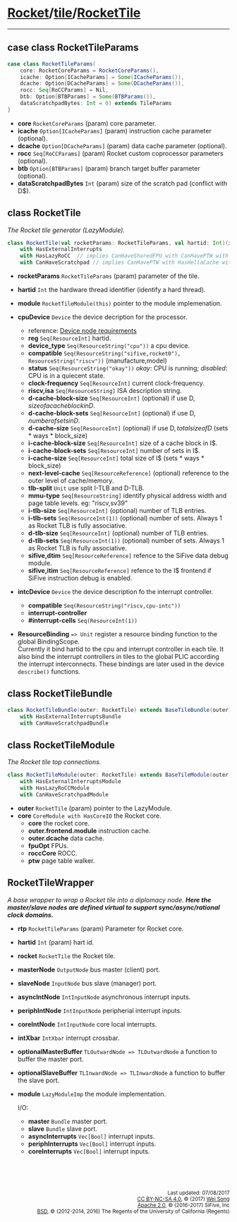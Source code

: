 [Rocket](../Readme.md)/[tile](../tile.md)/[RocketTile](https://github.com/freechipsproject/rocket-chip/blob/master/src/main/scala/tile/RocketTile.scala)
========================


**********************

## case class RocketTileParams

~~~scala
case class RocketTileParams(
    core: RocketCoreParams = RocketCoreParams(),
    icache: Option[ICacheParams] = Some(ICacheParams()),
    dcache: Option[DCacheParams] = Some(DCacheParams()),
    rocc: Seq[RoCCParams] = Nil,
    btb: Option[BTBParams] = Some(BTBParams()),
    dataScratchpadBytes: Int = 0) extends TileParams
}
~~~

+ **core** `RocketCoreParams` (param) core parameter.
+ **icache** `Option[ICacheParams]` (param) instruction cache parameter (optional).
+ **dcache** `Option[DCacheParams]` (param) data cache parameter (optional).
+ **rocc** `Seq[RoCCParams]` (param) Rocket custom coprocessor parameters (optional).
+ **btb** `Option[BTBParams]` (param) branch target buffer parameter (optional).
+ **dataScratchpadBytes** `Int` (param) size of the scratch pad (conflict with D$).

## class RocketTile
*The Rocket tile generator (LazyModule).*

~~~scala
class RocketTile(val rocketParams: RocketTileParams, val hartid: Int)(implicit p: Parameters) extends BaseTile(rocketParams)(p)
    with HasExternalInterrupts
    with HasLazyRoCC  // implies CanHaveSharedFPU with CanHavePTW with HasHellaCache
    with CanHaveScratchpad // implies CanHavePTW with HasHellaCache with HasICacheFrontend
~~~

+ **rocketParams** `RocketTileParams` (param) parameter of the tile.
+ **hartid** `Int` the hardware thread identifier (identify a hard thread).
+ **module** `RocketTileModule(this)` pointer to the module implemenation.
+ **cpuDevice** `Device` the device decription for the processor.
  - reference: [Device node requirements](https://github.com/devicetree-org/devicetree-specification/blob/master/source/devicenodes.rst)
  - **reg** `Seq[ResourceInt]` hartid.
  - **device\_type** `Seq(ResourceString("cpu"))` a cpu device.
  - **compatible** `Seq(ResourceString("sifive,rocket0"), ResourceString("riscv"))` (manufacture,model)
  - **status** `Seq(ResourceString("okay"))` _okay_: CPU is running; _disabled_: CPU is in a quiecent state.
  - **clock-frequency** `Seq[ResourceInt]` current clock-frequency.
  - **riscv,isa** `Seq[ResourceString]` ISA description string.
  - **d-cache-block-size** `Seq[ResourceInt]` (optional) if use D$, size of a cache block in D$.
  - **d-cache-block-sets** `Seq[ResourceInt]` (optional) if use D$, number of sets in D$.
  - **d-cache-size** `Seq[ResourceInt]` (optional) if use D$, total size of D$ (sets \* ways \* block\_size)
  - **i-cache-block-size** `Seq[ResourceInt]` size of a cache block in I$.
  - **i-cache-block-sets** `Seq[ResourceInt]` number of sets in I$.
  - **i-cache-size** `Seq[ResourceInt]` total size of I$ (sets \* ways \* block\_size)
  - **next-level-cache** `Seq[ResourceReference]` (optional) reference to the outer level of cache/memory.
  - **tlb-split** `Unit` use split I-TLB and D-TLB.
  - **mmu-type** `Seq[ResourceString]` identify physical address width and page table levels. eg: "riscv,sv39"
  - **i-tlb-size** `Seq[ResourceInt]` (optional) number of TLB entries.
  - **i-tlb-sets** `Seq(ResourceInt(1))` (optional) number of sets. Always 1 as Rocket TLB is fully associative.
  - **d-tlb-size** `Seq[ResourceInt]` (optional) number of TLB entries.
  - **d-tlb-sets** `Seq(ResourceInt(1))` (optional) number of sets. Always 1 as Rocket TLB is fully associative.
  - **sifive,dtim** `Seq[ResourceReference]` refence to the SiFive data debug module.
  - **sifive,itim** `Seq[ResourceReference]` refence to the I$ frontend if SiFive instruction debug is enabled.

+ **intcDevice** `Device` the device description fo the interrupt controller.
  - **compatible** `Seq(ResourceString("riscv,cpu-intc"))`
  - **interrupt-controller**
  - **#interrupt-cells** `Seq(ResourceInt(1))`

+ **ResourceBinding** `=> Unit` register a resource binding function to the global BindingScope.<br>
  Currently it bind hartid to the cpu and interrupt controller in each tile.
  It also bind the interrupt controllers in tiles to the global PLIC according the interrupt interconnects.
  These bindings are later used in the device `describe()` functions.

## class RocketTileBundle
~~~scala
class RocketTileBundle(outer: RocketTile) extends BaseTileBundle(outer)
    with HasExternalInterruptsBundle
    with CanHaveScratchpadBundle
~~~

## class RocketTileModule
*The Rocket tile top connections.*

~~~scala
class RocketTileModule(outer: RocketTile) extends BaseTileModule(outer, () => new RocketTileBundle(outer))
    with HasExternalInterruptsModule
    with HasLazyRoCCModule
    with CanHaveScratchpadModule
~~~

+ **outer** `RocketTile` (param) pointer to the LazyModule.
+ **core** `CoreModule with HasCoreIO` the Rocket core.
  - **core** the rocket core.
  - **outer.frontend.module** instruction cache.
  - **outer.dcache** data cache.
  - **fpuOpt** FPUs.
  - **roccCore** ROCC.
  - **ptw** page table walker.

## RocketTileWrapper
*A base wrapper to wrap a Rocket tile into a diplomacy node.*
**_Here the master/slave nodes are defined virtual to support sync/async/rational clock domains._**

+ **rtp** `RocketTileParams` (param) Parameter for Rocket core.
+ **hartid** `Int` (param) hart id.
+ **rocket** `RocketTile` the Rocket tile.
+ **masterNode** `OutputNode` bus master (client) port.
+ **slaveNode** `InputNode` bus slave (manager) port.
+ **asyncIntNode** `IntInputNode` asynchronous interrupt inputs.
+ **periphIntNode** `IntInputNode` peripherial interrupt inputs.
+ **coreIntNode** `IntInputNode` core local interrupts.
+ **intXbar** `IntXbar` interrupt crossbar.
+ **optionalMasterBuffer** `TLOutwardNode => TLOutwardNode` a function to buffer the master port.
+ **optionalSlaveBuffer** `TLInwardNode => TLInwardNode` a function to buffer the slave port.
+ **module** `LazyModuleImp` the module implementation.

    I/O:
    - **master** `Bundle` master port.
    - **slave** `Bundle` slave port.
    - **asyncInterrupts** `Vec[Bool]` interrupt inputs.
    - **periphInterrupts** `Vec[Bool]` interrupt inputs.
    - **coreInterrupts** `Vec[Bool]` interrupt inputs.

<br><br><br><p align="right">
<sub>
Last updated: 07/08/2017<br>
[CC BY-NC-SA 4.0](https://creativecommons.org/licenses/by-nc-sa/4.0/), &copy; (2017) [Wei Song](mailto:wsong83@gmail.com)<br>
[Apache 2.0](https://github.com/freechipsproject/rocket-chip/blob/master/LICENSE.SiFive), &copy; (2016-2017) SiFive, Inc<br>
[BSD](https://github.com/freechipsproject/rocket-chip/blob/master/LICENSE.Berkeley), &copy; (2012-2014, 2016) The Regents of the University of California (Regents)
</sub>
</p>
